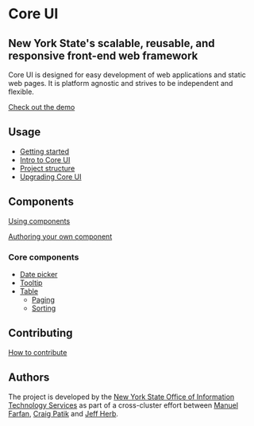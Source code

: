 # Core UI

## New York State's scalable, reusable, and responsive front-end web framework

Core UI is designed for easy development of web applications and static web pages. It is platform agnostic and strives to be independent and flexible.

[Check out the demo](../demos/template.html)

## Usage

- [Getting started](getting-started.html)
- [Intro to Core UI](core/index.html)
- [Project structure](project/index.html)
- [Upgrading Core UI](core/upgrade.html)

## Components

[Using components](components/)

[Authoring your own component](components/authoring.html)

### Core components

- [Date picker](components/components/datepicker.html)
- [Tooltip](components/components/tooltip.html)
- [Table](components/components/table.html)
    + [Paging](components/components/table-paging.html)
    + [Sorting](components/components/table-sorting.html)

## Contributing

[How to contribute](contributing.html)

## Authors

The project is developed by the [New York State Office of Information Technology Services](https://github.com/ny) as part of a cross-cluster effort between [Manuel Farfan](https://github.com/mfarfanr), [Craig Patik](https://github.com/patik) and [Jeff Herb](https://github.com/JeffHerb).